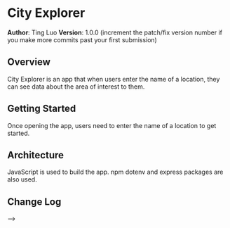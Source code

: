 # City Explorer

**Author**: Ting Luo
**Version**: 1.0.0 (increment the patch/fix version number if you make more commits past your first submission)

## Overview
City Explorer is an app that when users enter the name of a location, they  can see data about the area of interest to them.

## Getting Started
Once opening the app, users need to enter the name of a location to get started.

## Architecture
JavaScript is used to build the app. npm dotenv and express packages are also used.

## Change Log
<!-- Use this area to document the iterative changes made to your application as each feature is successfully implemented. Use time stamps. Here's an examples:

01-01-2001 4:59pm - Application now has a fully-functional express server, with a GET route for the location resource.

## Credits and Collaborations
<!-- Give credit (and a link) to other people or resources that helped you build this application. -->
-->